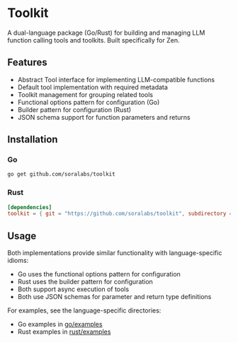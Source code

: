 # Toolkit

A dual-language package (Go/Rust) for building and managing LLM function calling tools and toolkits. Built specifically for Zen.

## Features

- Abstract Tool interface for implementing LLM-compatible functions
- Default tool implementation with required metadata
- Toolkit management for grouping related tools
- Functional options pattern for configuration (Go)
- Builder pattern for configuration (Rust)
- JSON schema support for function parameters and returns

## Installation

### Go
```bash
go get github.com/soralabs/toolkit
```

### Rust
```toml
[dependencies]
toolkit = { git = "https://github.com/soralabs/toolkit", subdirectory = "rust" }
```

## Usage

Both implementations provide similar functionality with language-specific idioms:

- Go uses the functional options pattern for configuration
- Rust uses the builder pattern for configuration
- Both support async execution of tools
- Both use JSON schemas for parameter and return type definitions

For examples, see the language-specific directories:
- Go examples in [go/examples](go/examples)
- Rust examples in [rust/examples](rust/examples)
